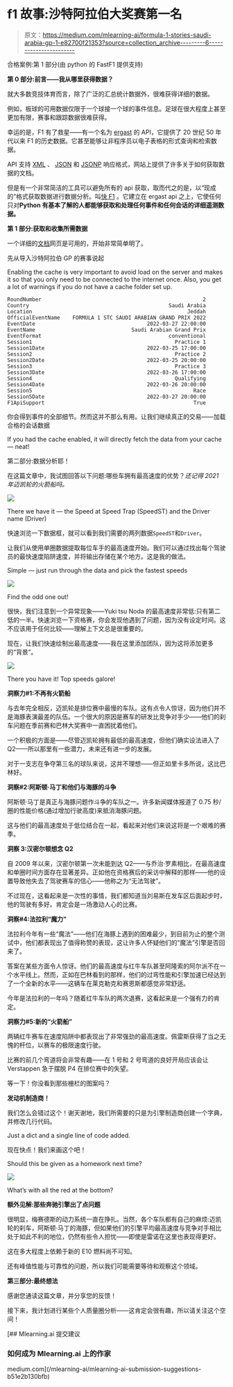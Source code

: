 # f1 故事:沙特阿拉伯大奖赛第一名

> 原文：<https://medium.com/mlearning-ai/formula-1-stories-saudi-arabia-gp-1-e82700f21353?source=collection_archive---------6----------------------->

合格案例:第 1 部分(由 python 的 FastF1 提供支持)

**第 0 部分:前言——我从哪里获得数据？**

就大多数竞技体育而言，除了广泛的汇总统计数据外，很难获得详细的数据。

例如，板球的可用数据仅限于一个球接一个球的事件信息。足球在很大程度上甚至更加有限，赛事和跟踪数据很难获得。

幸运的是，F1 有了救星——有一个名为 [ergast](http://ergast.com/mrd/) 的 API，它提供了 20 世纪 50 年代以来 F1 的历史数据。它甚至能够让非程序员以电子表格的形式查询和检索数据。

API 支持 [XML](http://en.wikipedia.org/wiki/XML) 、 [JSON](http://en.wikipedia.org/wiki/JSON) 和 [JSONP](http://en.wikipedia.org/wiki/JSONP) 响应格式，网站上提供了许多关于如何获取数据的文档。

但是有一个非常简洁的工具可以避免所有的 api 获取，取而代之的是，以“现成的”格式获取数据进行数据分析。叫[快 F1](https://github.com/theOehrly/Fast-F1) 。它建立在 ergast api 之上，它使任何只对**Python 有基本了解的人都能够获取和处理任何事件和任何会话的详细遥测数据。**

**第 1 部分:获取和收集所需数据**

一个详细的[文档](https://theoehrly.github.io/Fast-F1/)网页是可用的，开始非常简单明了。

先从导入沙特阿拉伯 GP 的赛事说起

Enabling the cache is very important to avoid load on the server and makes it so that you only need to be connected to the internet once. Also, you get a lot of warnings if you do not have a cache folder set up.

```
RoundNumber                                                    2
Country                                             Saudi Arabia
Location                                                  Jeddah
OfficialEventName    FORMULA 1 STC SAUDI ARABIAN GRAND PRIX 2022
EventDate                                    2022-03-27 22:00:00
EventName                               Saudi Arabian Grand Prix
EventFormat                                         conventional
Session1                                              Practice 1
Session1Date                                 2022-03-25 17:00:00
Session2                                              Practice 2
Session2Date                                 2022-03-25 20:00:00
Session3                                              Practice 3
Session3Date                                 2022-03-26 17:00:00
Session4                                              Qualifying
Session4Date                                 2022-03-26 20:00:00
Session5                                                    Race
Session5Date                                 2022-03-27 20:00:00
F1ApiSupport                                                True
```

你会得到事件的全部细节。然而这并不那么有用。让我们继续真正的交易——加载合格的会话数据

If you had the cache enabled, it will directly fetch the data from your cache — neat!

第二部分:数据分析耶！

在这篇文章中，我试图回答以下问题:哪些车拥有最高速度的优势？*还记得 2021 年迈凯轮的火箭船吗。*

![](img/3e949ccacd6416a365653e66fe569a11.png)

There we have it — the Speed at Speed Trap (SpeedST) and the Driver name (Driver)

快速浏览一下数据框，就可以看到我们需要的两列数据`SpeedST`和`Driver`。

让我们从使用单圈数据提取每位车手的最高速度开始。我们可以通过找出每个驾驶员的最快速度陷阱速度，并将输出存储在某个地方。这是我的做法。

Simple — just run through the data and pick the fastest speeds

![](img/421f12724083c669e0ba778351dc599e.png)

Find the odd one out!

很快，我们注意到一个异常现象——Yuki tsu Noda 的最高速度非常低:只有第二低的一半。快速浏览一下资格赛，你会发现他遇到了问题，因为没有设定时间。这不应该用于任何比较——理解上下文总是很重要的。

现在，让我们快速绘制出最高速度——我在这里添加团队，因为这将添加更多的“背景”。

![](img/c476762881ecc58248068200359eb453.png)

There you have it! Top speeds galore!

**洞察力#1:不再有火箭船**

与去年完全相反，迈凯轮是排位赛中最慢的车队。这有点令人惊讶，因为他们并不是海豚表演最差的队伍。一个很大的原因是赛车的研发比竞争对手少——他们的刹车问题在季前赛和巴林大奖赛中一直困扰着他们。

一个积极的方面是——尽管迈凯轮拥有最低的最高速度，但他们确实设法进入了 Q2——所以那里有一些潜力，未来还有进一步的发展。

对于一支志在争夺第三名的球队来说，这并不理想——但正如里卡多所说，这比巴林好。

**洞察#2:阿斯顿·马丁和他们与海豚的斗争**

阿斯顿·马丁是真正与海豚问题作斗争的车队之一。许多新闻媒体报道了 0.75 秒/圈的性能价格(通过增加行驶高度)来抵消海豚问题。

这与他们的最高速度处于低位结合在一起，看起来对他们来说这将是一个艰难的赛季。

**洞察 3:汉密尔顿想念 Q2**

自 2009 年以来，汉密尔顿第一次未能到达 Q2——与乔治·罗素相比，在最高速度和单圈时间方面存在显著差异。正如他在资格赛后的采访中解释的那样——他的设置导致他失去了驾驶赛车的信心——他称之为“无法驾驶”。

不过现在，这看起来是一次性的事情，我们都知道当刘易斯在发车区后面起步时，他的驾驶有多好。肯定会是一场激动人心的比赛。

**洞察#4:法拉利“魔力”**

法拉利今年有一些“魔法”——他们在海豚上遇到的困难最少，到目前为止的整个测试中，他们都表现出了值得称赞的表现，这让许多人怀疑他们的“魔法”引擎是否回来了。

答案在某些方面令人惊讶。他们的最高速度与红牛车队甚至阿隆索的阿尔派不在一个水平线上。然而，正如在巴林看到的那样，他们的过弯性能和引擎加速已经达到了一个全新的水平——这辆车在莱克勒克和赛恩斯都感觉非常舒适。

今年是法拉利的一年吗？随着红牛车队的两次退赛，这看起来是一个强有力的肯定。

**洞察力#5:新的“火箭船”**

两辆红牛赛车在速度陷阱中都表现出了非常强劲的最高速度。佩雷斯获得了当之无愧的杆位，以赛车的极限速度行驶。

比赛的前几个弯道将会非常有趣——在 1 号和 2 号弯道的良好开局应该会让 Verstappen 急于摆脱 P4 在排位赛中的失望。

等一下！你没看到那些栅栏的图案吗？

**发动机制造商！**

我们怎么会错过这个！谢天谢地，我们所需要的只是为引擎制造商创建一个字典，并修改几行代码。

Just a dict and a single line of code added.

现在快点！我们来画这个吧！

Should this be given as a homework next time?

![](img/09f20b8c4a565a655625a4cea5e9a125.png)

What’s with all the red at the bottom?

**额外见解:那些奔驰引擎出了点问题**

很明显，梅赛德斯的动力系统一直在挣扎。当然，各个车队都有自己的麻烦:迈凯轮的刹车，阿斯顿·马丁的海豚，但如果他们的引擎平均最高速度与竞争对手相比处于如此不利的地位，仍然有些令人担忧——即使是雷诺在这里也表现得更好。

这在多大程度上依赖于新的 E10 燃料尚不可知。

还有峰值性能与可靠性的问题，所以我们可能需要等待和观察这个领域。

**第三部分:最终想法**

感谢您通读这篇文章，并分享您的反馈！

接下来，我计划进行某些个人质量圈分析——这肯定会很有趣，所以请关注这个空间！

[](/mlearning-ai/mlearning-ai-submission-suggestions-b51e2b130bfb) [## Mlearning.ai 提交建议

### 如何成为 Mlearning.ai 上的作家

medium.com](/mlearning-ai/mlearning-ai-submission-suggestions-b51e2b130bfb)